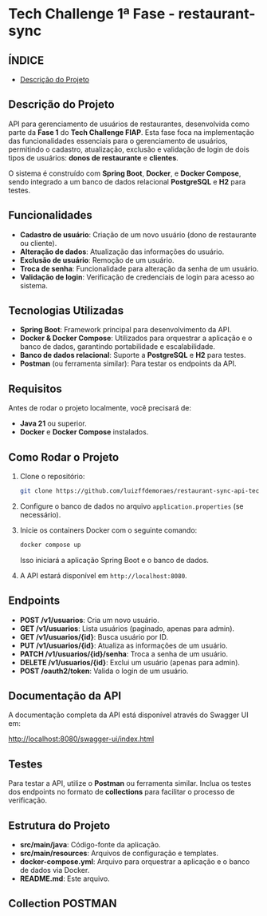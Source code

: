 #  Tech Challenge 1ª Fase - **restaurant-sync**

## ÍNDICE

* [Descrição do Projeto](#descricaoDoProjeto)

## Descrição do Projeto

API para gerenciamento de usuários de restaurantes, desenvolvida como parte da **Fase 1** do **Tech Challenge FIAP**. Esta fase foca na implementação das funcionalidades essenciais para o gerenciamento de usuários, permitindo o cadastro, atualização, exclusão e validação de login de dois tipos de usuários: **donos de restaurante** e **clientes**.

O sistema é construído com **Spring Boot**, **Docker**, e **Docker Compose**, sendo integrado a um banco de dados relacional **PostgreSQL** e **H2** para testes.

## Funcionalidades

- **Cadastro de usuário**: Criação de um novo usuário (dono de restaurante ou cliente).
- **Alteração de dados**: Atualização das informações do usuário.
- **Exclusão de usuário**: Remoção de um usuário.
- **Troca de senha**: Funcionalidade para alteração da senha de um usuário.
- **Validação de login**: Verificação de credenciais de login para acesso ao sistema.

## Tecnologias Utilizadas

- **Spring Boot**: Framework principal para desenvolvimento da API.
- **Docker & Docker Compose**: Utilizados para orquestrar a aplicação e o banco de dados, garantindo portabilidade e escalabilidade.
- **Banco de dados relacional**: Suporte a **PostgreSQL** e **H2** para testes.
- **Postman** (ou ferramenta similar): Para testar os endpoints da API.

## Requisitos

Antes de rodar o projeto localmente, você precisará de:

- **Java 21** ou superior.
- **Docker** e **Docker Compose** instalados.

## Como Rodar o Projeto

1. Clone o repositório:

    ```bash
    git clone https://github.com/luizffdemoraes/restaurant-sync-api-tech-challenge
    ```

2. Configure o banco de dados no arquivo `application.properties` (se necessário).

3. Inicie os containers Docker com o seguinte comando:

    ```bash
    docker compose up
    ```

    Isso iniciará a aplicação Spring Boot e o banco de dados.

4. A API estará disponível em `http://localhost:8080`.

## Endpoints

- **POST /v1/usuarios**: Cria um novo usuário.
- **GET /v1/usuarios**: Lista usuários (paginado, apenas para admin).
- **GET /v1/usuarios/{id}**: Busca usuário por ID.
- **PUT /v1/usuarios/{id}**: Atualiza as informações de um usuário.
- **PATCH /v1/usuarios/{id}/senha**: Troca a senha de um usuário.
- **DELETE /v1/usuarios/{id}**: Exclui um usuário (apenas para admin).
- **POST /oauth2/token**: Valida o login de um usuário.

## Documentação da API

A documentação completa da API está disponível através do Swagger UI em:

[http://localhost:8080/swagger-ui/index.html](http://localhost:8080/swagger-ui/index.html)

## Testes

Para testar a API, utilize o **Postman** ou ferramenta similar. Inclua os testes dos endpoints no formato de **collections** para facilitar o processo de verificação.

## Estrutura do Projeto

- **src/main/java**: Código-fonte da aplicação.
- **src/main/resources**: Arquivos de configuração e templates.
- **docker-compose.yml**: Arquivo para orquestrar a aplicação e o banco de dados via Docker.
- **README.md**: Este arquivo.

## Collection POSTMAN
